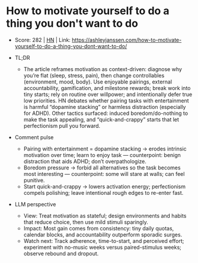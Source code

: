 # How to motivate yourself to do a thing you don't want to do

- Score: 282 | [HN](https://news.ycombinator.com/item?id=45276987) | Link: https://ashleyjanssen.com/how-to-motivate-yourself-to-do-a-thing-you-dont-want-to-do/

- TL;DR
    - The article reframes motivation as context-driven: diagnose why you’re flat (sleep, stress, pain), then change controllables (environment, mood, body). Use enjoyable pairings, external accountability, gamification, and milestone rewards; break work into tiny starts; rely on routine over willpower; and intentionally defer true low priorities. HN debates whether pairing tasks with entertainment is harmful “dopamine stacking” or harmless distraction (especially for ADHD). Other tactics surfaced: induced boredom/do-nothing to make the task appealing, and “quick-and-crappy” starts that let perfectionism pull you forward.

- Comment pulse
    - Pairing with entertainment = dopamine stacking → erodes intrinsic motivation over time; learn to enjoy task — counterpoint: benign distraction that aids ADHD; don’t overpathologize.
    - Boredom pressure → forbid all alternatives so the task becomes most interesting — counterpoint: some will stare at walls; can feel punitive.
    - Start quick-and-crappy → lowers activation energy; perfectionism compels polishing; leave intentional rough edges to re-enter fast.

- LLM perspective
    - View: Treat motivation as stateful; design environments and habits that reduce choice, then use mild stimuli sparingly.
    - Impact: Most gain comes from consistency: tiny daily quotas, calendar blocks, and accountability outperform sporadic surges.
    - Watch next: Track adherence, time-to-start, and perceived effort; experiment with no-music weeks versus paired-stimulus weeks; observe rebound and dropout.
